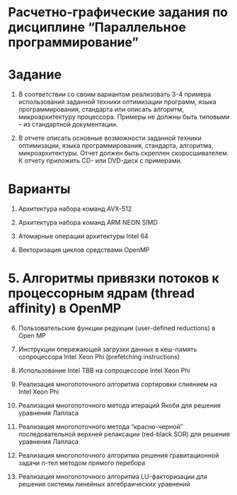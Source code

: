 # Расчетно-графические задания по дисциплине “Параллельное программирование” 

<h1>Задание</h1>

1. В соответствии со своим вариантом реализовать 3-4 примера использования
заданной техники оптимизации программ, языка программирования, стандарта
или описать алгоритм, микроархитектуру процессора. Примеры не должны быть
типовыми – из стандартной документации.

2. В отчете описать основные возможности заданной техники оптимизации,
языка программирования, стандарта, алгоритма, микроархитектуры. Отчет должен
быть скреплен скоросшивателем. К отчету приложить CD- или DVD-диск с
примерами.

<h1>Варианты</h1>

1. Архитектура набора команд AVX-512

2. Архитектура набора команд ARM NEON SIMD

3. Атомарные операции архитектуры Intel 64

4. Векторизация циклов средствами OpenMP

<h1>5. Алгоритмы привязки потоков к процессорным ядрам (thread affinity) в OpenMP</h1>

6. Пользовательские функции редукции (user-defined reductions) в Open MP

7. Инструкции опережающей загрузки данных в кеш-память сопроцессора Intel
Xeon Phi (prefetching instructions)

8. Использование Intel TBB на сопроцессоре Intel Xeon Phi

9. Реализация многопоточного алгоритма сортировки слиянием на Intel Xeon Phi

10. Реализация многопоточного метода итераций Якоби для решения уравнения Лапласа

11. Реализация многопоточного метода “красно-черной” последовательной верхней
релаксации (red-black SOR) для решения уравнения Лапласа

12. Реализация многопоточного алгоритма решения гравитационной задачи n-тел
методом прямого перебора

13. Реализация многопоточного алгоритма LU-факторизации для решения системы
линейных алгебраических уравнений
